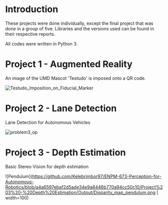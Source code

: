 # Introduction

These projects were done individually, except the final project that was done in a group of five. Libraries and the versions used can be found in their respective reports.

All codes were written in Python 3.

# Project 1 - Augmented Reality

An image of the UMD Mascot 'Testudo' is imposed onto a QR code.

![Testudo_Imposition_on_Fiducial_Marker](https://user-images.githubusercontent.com/35636842/218388747-61e907b2-698e-40e7-a37b-0c6128a82328.gif)

# Project 2 - Lane Detection

Lane Detection for Autonomous Vehicles

![problem3_op](https://user-images.githubusercontent.com/35636842/218388856-fd6b5e5a-61d4-4e0d-a719-585bd75d6ff4.gif)

# Project 3 - Depth Estimation

Basic Stereo Vision for depth estimation

![Pendulum](https://github.com/Kelebrimbor97/ENPM-673-Perception-for-Autonomous-Robotics/blob/a4a6597ebaf2d5ade34e9a8446b770a94cc50c10/Project%203%20-%20Depth%20Estimation/Output/Disparity_map_pendulum.png | width=100)
